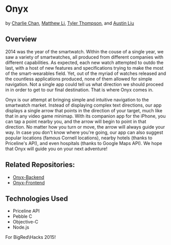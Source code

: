 # Onyx
by [Charlie Chan](https://github.com/charleycyx), [Matthew Li](https://github.com/MattLi96), [Tyler Thompson](https://github.com/ThompsonTyler), and [Austin Liu](https://github.com/aliu139)

## Overview
2014 was the year of the smartwatch. Within the couse of a single year, we saw a variety of smartwatches, all produced from different companies with different capabilities. As expected, each new watch attempted to outdo the last, with a host of new features and specifications trying to make the most of the smart-wearables field. Yet, out of the myriad of watches released and the countless applications produced, none of them allowed for simple navigation. Not a single app could tell us what direction we should proceed in in order to get to our final destination. That is where Onyx comes in.

Onyx is our attempt at bringing simple and intuitive navigation to the smartwatch market. Instead of displaying complex text directions, our app displays a single arrow that points in the direction of your target, much like that in any video game minimap. With its companion app for the iPhone, you can tap a point nearby you, and the arrow will begin to point in that direction. No matter how you turn or move, the arrow will always guide your way. In case you don't know where you're going, our app can also suggest popular locations (famous Cornell locations), nearby hotels (thanks to Priceline's API), and even hospitals (thanks to Google Maps API). We hope that Onyx will guide you on your next adventure!


## Related Repositories:
* [Onyx-Backend](https://github.com/aliu139/onyx-backend)
* [Onyx-Frontend](https://github.com/charleycyx/OnYxIOS)

## Technologies Used
* Priceline API
* Pebble C
* Objective-C
* Node.js

For BigRed\\Hacks 2015!
